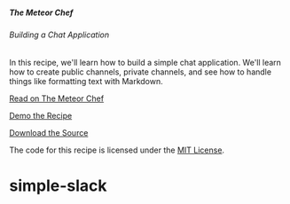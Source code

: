 ##### The Meteor Chef
###### Building a Chat Application

In this recipe, we'll learn how to build a simple chat application. We'll learn how to create public channels, private channels, and see how to handle things like formatting text with Markdown.

[Read on The Meteor Chef](http://themeteorchef.com/recipes/building-a-chat-application)

[Demo the Recipe](http://tmc-building-a-chat-application-demo.meteor.com)

[Download the Source](https://github.com/themeteorchef/building-a-chat-application/archive/master.zip)

The code for this recipe is licensed under the [MIT License](http://opensource.org/licenses/MIT).
# simple-slack
